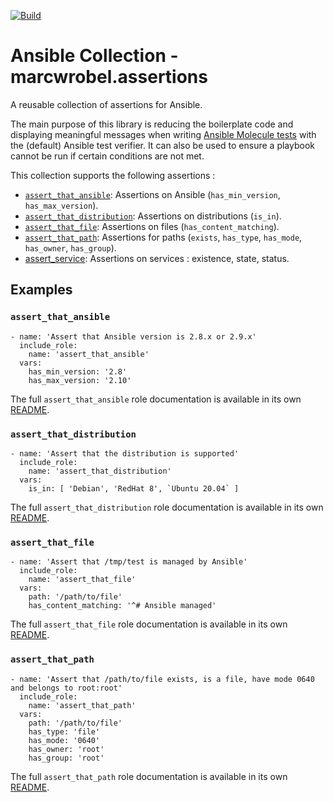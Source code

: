 [![Build](https://github.com/marcwrobel/ansible-collection-assertions/workflows/CI/badge.svg)](https://github.com/marcwrobel/ansible-collection-assertions/actions)

# Ansible Collection - marcwrobel.assertions

A reusable collection of assertions for Ansible.

The main purpose of this library is reducing the boilerplate code and displaying meaningful messages when writing [Ansible Molecule tests](https://github.com/ansible-community/molecule)
with the (default) Ansible test verifier. It can also be used to ensure a playbook cannot be run if certain conditions are not met.

This collection supports the following assertions :

- [`assert_that_ansible`](/ansible_collections/marcwrobel/assertions/roles/assert_that_ansible/README.md): Assertions on Ansible (`has_min_version`,
  `has_max_version`).
- [`assert_that_distribution`](/ansible_collections/marcwrobel/assertions/roles/assert_that_distribution/README.md): Assertions on distributions (`is_in`).
- [`assert_that_file`](/ansible_collections/marcwrobel/assertions/roles/assert_that_file/README.md): Assertions on files (`has_content_matching`).
- [`assert_that_path`](/ansible_collections/marcwrobel/assertions/roles/assert_that_path/README.md): Assertions for paths (`exists`, `has_type`, `has_mode`,
  `has_owner`, `has_group`).
- [assert_service](/ansible_collections/marcwrobel/assertions/roles/assert_service/README.md): Assertions on services : existence, state, status.

## Examples

### `assert_that_ansible`

    - name: 'Assert that Ansible version is 2.8.x or 2.9.x'
      include_role:
        name: 'assert_that_ansible'
      vars:
        has_min_version: '2.8'
        has_max_version: '2.10'

The full `assert_that_ansible` role documentation is available in its own [README](/ansible_collections/marcwrobel/assertions/roles/assert_that_ansible/README.md).

### `assert_that_distribution`

    - name: 'Assert that the distribution is supported'
      include_role:
        name: 'assert_that_distribution'
      vars:
        is_in: [ 'Debian', 'RedHat 8', `Ubuntu 20.04` ]

The full `assert_that_distribution` role documentation is available in its own [README](/ansible_collections/marcwrobel/assertions/roles/assert_that_distribution/README.md).

### `assert_that_file`

    - name: 'Assert that /tmp/test is managed by Ansible'
      include_role:
        name: 'assert_that_file'
      vars:
        path: '/path/to/file'
        has_content_matching: '^# Ansible managed'

The full `assert_that_file` role documentation is available in its own [README](/ansible_collections/marcwrobel/assertions/roles/assert_that_file/README.md).

### `assert_that_path`

    - name: 'Assert that /path/to/file exists, is a file, have mode 0640 and belongs to root:root'
      include_role:
        name: 'assert_that_path'
      vars:
        path: '/path/to/file'
        has_type: 'file'
        has_mode: '0640'
        has_owner: 'root'
        has_group: 'root'

The full `assert_that_path` role documentation is available in its own [README](/ansible_collections/marcwrobel/assertions/roles/assert_that_path/README.md).
